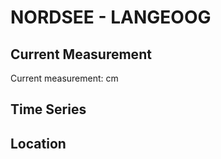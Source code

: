# NORDSEE - LANGEOOG

## Current Measurement

Current measurement: <Value topic="rivers/pegel-online/NORDSEE/LANGEOOG/measurementValue"/> cm

## Time Series

<TimeSeries topic="rivers/pegel-online/NORDSEE/LANGEOOG/measurementValue" period="week" />

## Location

<WorldMap>
  <Marker lat="53.72323317438252" lon="7.501653628801436" labelTopic="rivers/pegel-online/NORDSEE/LANGEOOG" />
</WorldMap>
